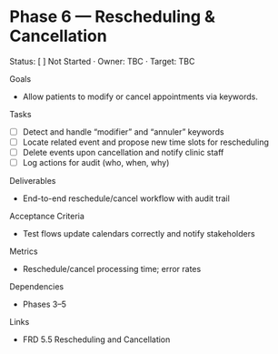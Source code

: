 # Phase 6 — Rescheduling & Cancellation

Status: [ ] Not Started · Owner: TBC · Target: TBC

Goals
- Allow patients to modify or cancel appointments via keywords.

Tasks
- [ ] Detect and handle “modifier” and “annuler” keywords
- [ ] Locate related event and propose new time slots for rescheduling
- [ ] Delete events upon cancellation and notify clinic staff
- [ ] Log actions for audit (who, when, why)

Deliverables
- End-to-end reschedule/cancel workflow with audit trail

Acceptance Criteria
- Test flows update calendars correctly and notify stakeholders

Metrics
- Reschedule/cancel processing time; error rates

Dependencies
- Phases 3–5

Links
- FRD 5.5 Rescheduling and Cancellation

